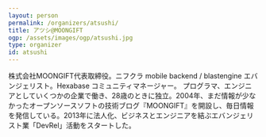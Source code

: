 ```yaml
---
layout: person
permalink: /organizers/atsushi/
title: アツシ@MOONGIFT
ogp: /assets/images/ogp/atsushi.jpg
type: organizer
id: atsushi
---
```

株式会社MOONGIFT代表取締役。ニフクラ mobile backend / blastengine エバンジェリスト。Hexabase コミュニティマネージャー。
プログラマ、エンジニアとしていくつかの企業で働き、28歳のときに独立。2004年、まだ情報が少なかったオープンソースソフトの技術ブログ『MOONGIFT』を開設し、毎日情報を発信している。2013年に法人化、ビジネスとエンジニアを結ぶエバンジェリスト業「DevRel」活動をスタートした。
